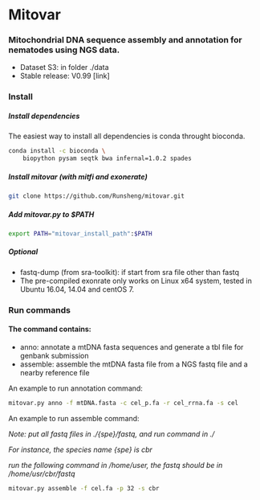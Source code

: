 # Mitovar
### Mitochondrial DNA sequence assembly and annotation for nematodes using NGS data. 
- Dataset S3: in folder ./data 
- Stable release: V0.99 [link]



### Install
##### Install dependencies 
The easiest way to install all dependencies is conda throught bioconda.
```bash
conda install -c bioconda \
    biopython pysam seqtk bwa infernal=1.0.2 spades 
```

##### Install mitovar (with mitfi and exonerate)
```bash
git clone https://github.com/Runsheng/mitovar.git
```

##### Add mitovar.py to $PATH
```bash
export PATH="mitovar_install_path":$PATH
```


##### Optional 
- fastq-dump (from sra-toolkit): if start from sra file other than fastq
- The pre-compiled exonrate only works on Linux x64 system, tested in Ubuntu 16.04, 14.04 and centOS 7.

### Run commands

#### The command contains:
- anno: annotate a mtDNA fasta sequences and generate a tbl file for genbank submission
- assemble: assemble the mtDNA fasta file from a NGS fastq file and a nearby reference file


An example to run annotation command:
```bash
mitovar.py anno -f mtDNA.fasta -c cel_p.fa -r cel_rrna.fa -s cel
```

An example to run assemble command:

*Note: put all fastq files in ./{spe}/fastq, and run command in ./*

*For instance, the species name {spe} is cbr*

*run the following command in /home/user, the fastq should be in /home/usr/cbr/fastq*
```bash
mitovar.py assemble -f cel.fa -p 32 -s cbr
```
